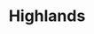 ---
layout: photography
title:  "Highlands"
region: "Scotland"
year: 2019
id: highlands
intro: "Home to the UK's highest mountains, peaceful lochs and beautiful glens. A place that feels like home and hopefully, one day, will be."
seo:
  title: "Travel Photography - Scottish Highlands"
  description: "Photography from the southern Scottish Highlands including Stob Dearg, Stob Binnein, The Trossachs, Glen Coe and Loch Dochart."
  image:
    url: "Highlands-005.jpg"
    alt: "Sunset from Ben A'an"
hero:
  image: "Highlands-026.jpg"
  alt: "Ben Vorlich summit"
thumb:
  - url: "Highlands-002.jpg"
    alt: "Sarah and Vinnie on Ben A'an Summit"
  - url: "Highlands-024.jpg"
    alt: "View east from Stob Binnein"
---